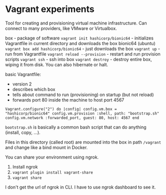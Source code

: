 # Vagrant experiments

Tool for creating and provisioning virtual machine infrastructure. Can connect to many providers, like VMware or Virtualbox.

box - package of software
`vagrant init hashicorp/bionic64` - initializes Vagrantfile in current directory and downloads the box bionic64 (ubuntu)
`vagrant box add hashicorp/bionic64` - just downloads the box
`vagrant up` - run from Vagrantfile
`vagrant reload --provision` - restart and run provision scripts
`vagrant ssh` - ssh into box
`vagrant destroy` - destroy entire box, wiping it from disk. You can also hibernate or halt.

basic Vagrantfile:

- version 2
- describes which box
- tells about command to run (provisioning) on startup (but not reload)
- forwards port 80 inside the machine to host port 4567

`
Vagrant.configure("2") do |config|
  config.vm.box = "hashicorp/bionic64"
  config.vm.provision :shell, path: "bootstrap.sh"
  config.vm.network :forwarded_port, guest: 80, host: 4567
end
`

`bootstrap.sh` is basically a common bash script that can do anything (install, copy, ...).

Files in this directory (called root) are mounted into the box in path `/vagrant` and change like a bind mount in Docker.

You can share your environment using ngrok.

1. Install ngrok
2. `vagrant plugin install vagrant-share`
3. `vagrant share`

I don't get the url of ngrok in CLI. I have to use ngrok dashboard to see it.
